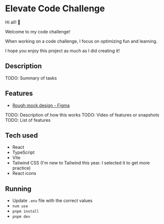 # Elevate Code Challenge

Hi all! 👋

Welcome to my code challenge!

When working on a code challenge, I focus on optimizing fun and learning.

I hope you enjoy this project as much as I did creating it!

## Description

TODO: Summary of tasks

## Features

- [Rough mock design - Figma](https://www.figma.com/design/qFSk8W8TOyPBoH5g9ih0wQ/Elevate-Brainstorming?node-id=0-1&t=azpTq42LRuUgFMvU-1)

TODO: Description of how this works
TODO: Video of features or snapshots
TODO: List of features

## Tech used

- React
- TypeScript
- Vite
- Tailwind CSS (I'm new to Tailwind this year. I selected it to get more practice)
- React icons

## Running

- Update `.env` file with the correct values
- `nvm use`
- `pnpm install`
- `pnpm dev`
